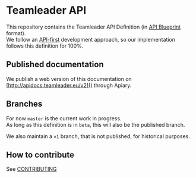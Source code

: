 # Teamleader API

This repository contains the Teamleader API Definition (in [API Blueprint](https://apiblueprint.org/) format).  
We follow an [API-first]('./docs/api-first.md) development approach, so our implementation follows this definition for 100%.


## Published documentation

We publish a web version of this documentation on [http://apidocs.teamleader.eu/v2]() through Apiary.


## Branches

For now `master` is the current work in progress.  
As long as this definition is in `beta`, this will also be the published branch.

We also maintain a `v1` branch, that is not published, for historical purposes.


## How to contribute

See [CONTRIBUTING](CONTRIBUTING.md)
